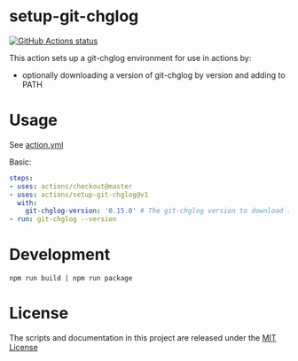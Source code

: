 # setup-git-chglog

<p align="left">
  <a href="https://github.com/Bpazy/setup-git-chglog/actions"><img alt="GitHub Actions status" src="https://github.com/Bpazy/setup-git-chglog/workflows/build-test/badge.svg"></a>
</p>

This action sets up a git-chglog environment for use in actions by:

- optionally downloading a version of git-chglog by version and adding to PATH

# Usage

See [action.yml](action.yml)

Basic:
```yaml
steps:
- uses: actions/checkout@master
- uses: actions/setup-git-chglog@v1
  with:
    git-chglog-version: '0.15.0' # The git-chglog version to download (if necessary) and use.
- run: git-chglog --version
```

# Development

```
npm run build | npm run package
```

# License

The scripts and documentation in this project are released under the [MIT License](LICENSE)
